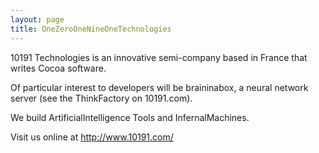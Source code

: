 ```yaml
---
layout: page
title: OneZeroOneNineOneTechnologies
---
```




10191 Technologies is an innovative semi-company based in France that writes Cocoa software.

Of particular interest to developers will be braininabox, a neural network server (see the ThinkFactory on 10191.com).

We build ArtificialIntelligence Tools and InfernalMachines.

Visit us online at http://www.10191.com/

